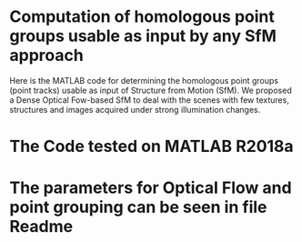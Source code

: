 # Computation of homologous point groups usable as input by any SfM approach
Here is the MATLAB code for determining the homologous point groups (point tracks) usable as input of Structure from Motion (SfM). We proposed a Dense Optical Fow-based SfM to deal with the scenes with few textures, structures and images acquired under strong illumination changes.
# The Code tested on MATLAB R2018a 
# The parameters for Optical Flow and point grouping can be seen in file Readme
